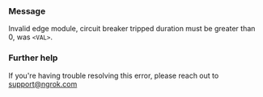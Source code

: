 
### Message
Invalid edge module, circuit breaker tripped duration must be greater than 0, was <code>&lt;VAL&gt;</code>.

### Further help
If you're having trouble resolving this error, please reach out to [support@ngrok.com](mailto:support@ngrok.com?subject=Help%20with%20ERR_NGROK_7016)

